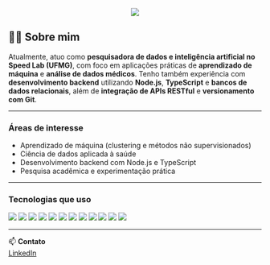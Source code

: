 <p align="center">
  <img src="https://capsule-render.vercel.app/api?type=waving&color=gradient,0:4e54c8,100:8f94fb&height=180&section=header&text=Luísa%20Gontijo%20Porfírio&fontSize=38&fontColor=ffffff&fontAlignY=40&animation=fadeIn" />
</p>


## 👩‍💻 Sobre mim

Atualmente, atuo como **pesquisadora de dados e inteligência artificial no Speed Lab (UFMG)**, com foco em aplicações práticas de **aprendizado de máquina** e **análise de dados médicos**. Tenho também experiência com **desenvolvimento backend** utilizando **Node.js**, **TypeScript** e **bancos de dados relacionais**, além de **integração de APIs RESTful** e **versionamento com Git**.

---

### Áreas de interesse

- Aprendizado de máquina (clustering e métodos não supervisionados)  
- Ciência de dados aplicada à saúde  
- Desenvolvimento backend com Node.js e TypeScript  
- Pesquisa acadêmica e experimentação prática  

---

### Tecnologias que uso

<p>
  <img src="https://img.shields.io/badge/Node.js-339933?style=for-the-badge&logo=nodedotjs&logoColor=white"/>
  <img src="https://img.shields.io/badge/TypeScript-3178C6?style=for-the-badge&logo=typescript&logoColor=white"/>
  <img src="https://img.shields.io/badge/Python-3776AB?style=for-the-badge&logo=python&logoColor=white"/>
  <img src="https://img.shields.io/badge/PostgreSQL-4169E1?style=for-the-badge&logo=postgresql&logoColor=white"/>
  <img src="https://img.shields.io/badge/Git-F05032?style=for-the-badge&logo=git&logoColor=white"/>
  <img src="https://img.shields.io/badge/Pandas-150458?style=for-the-badge&logo=pandas&logoColor=white"/>
  <img src="https://img.shields.io/badge/scikit--learn-F7931E?style=for-the-badge&logo=scikitlearn&logoColor=white"/>
  <img src="https://img.shields.io/badge/PyTorch-EE4C2C?style=for-the-badge&logo=PyTorch&logoColor=white"/>
  <img src="https://img.shields.io/badge/Docker-2496ED?style=for-the-badge&logo=docker&logoColor=white"/>
  <img src="https://img.shields.io/badge/Jupyter-F37626?style=for-the-badge&logo=jupyter&logoColor=white"/>
  <img src="https://img.shields.io/badge/C++-00599C?style=for-the-badge&logo=c%2B%2B&logoColor=white"/>
  <img src="https://img.shields.io/badge/C-555555?style=for-the-badge&logo=c&logoColor=white"/>
</p>

---

📫 **Contato**  
[LinkedIn](https://www.linkedin.com/in/luísa-gontijo-porfírio)
